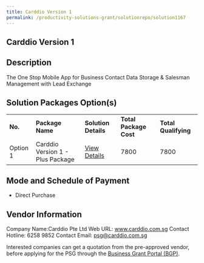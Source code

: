 ```yaml
---
title: Carddio Version 1 
permalink: /productivity-solutions-grant/solutionrepo/solution1167
---
```


## Carddio Version 1

## Description

The One Stop Mobile App for Business Contact Data Storage & Salesman Management with Lead Exchange

## Solution Packages Option(s)

<table>
<tr>
<td><b>No.</b></td>
<td><b>Package Name</b></td>
<td><b>Solution Details</b></td>
<td><b>Total Package Cost</b></td>
<td><b>Total Qualifying</b></td>
</tr>
<tr>
<td>Option 1</td>
<td>Carddio Version 1 - Plus Package</td>
<td><a href='https://www.gobusiness.gov.sg/images/psg/Desensitised_Carddio_20190058_Annex_3_Part_2.pdf'>View Details</a></td>
<td>7800</td>
<td>7800</td>
</tr>
</table>

## Mode and Schedule of Payment

 - Direct Purchase

## Vendor Information

 Company Name:Carddio Pte Ltd 
Web URL: www.carddio.com.sg 
Contact Hotline: 6258 9852 
Contact Email: psg@carddio.com.sg


Interested companies can get a quotation from the pre-approved vendor, before applying for the PSG through the <a href='https://www.businessgrants.gov.sg/'>Business Grant Portal (BGP)</a>.

<script src="/jquery/resize-tables.js"></script>
